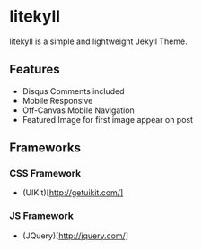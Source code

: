 # litekyll

litekyll is a simple and lightweight Jekyll Theme.

## Features

* Disqus Comments included
* Mobile Responsive
* Off-Canvas Mobile Navigation
* Featured Image for first image appear on post

## Frameworks

### CSS Framework

* (UIKit)[http://getuikit.com/]

### JS Framework

* (JQuery)[http://jquery.com/]
